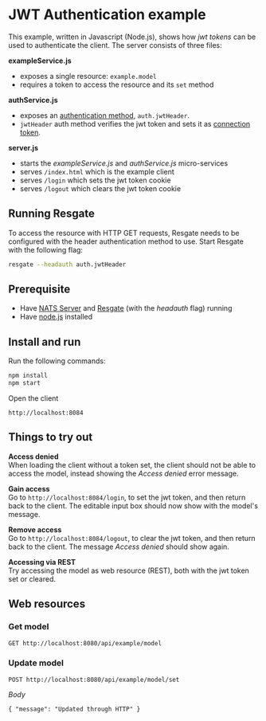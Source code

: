 # JWT Authentication example

This example, written in Javascript (Node.js), shows how *jwt tokens* can be used to authenticate the client. The server consists of three files:

**exampleService.js**
* exposes a single resource: `example.model`
* requires a token to access the resource and its `set` method

**authService.js**
* exposes an [authentication method](../../docs/res-service-protocol.md#auth-request), `auth.jwtHeader`.
* `jwtHeader` auth method verifies the jwt token and sets it as [connection token](docs/res-service-protocol.md#connection-token-event).

**server.js**
* starts the *exampleService.js* and *authService.js* micro-services
* serves `/index.html` which is the example client
* serves `/login` which sets the jwt token cookie
* serves `/logout` which clears the jwt token cookie

## Running Resgate

To access the resource with HTTP GET requests, Resgate needs to be configured with the header authentication method to use. Start Resgate with the following flag:

```bash
resgate --headauth auth.jwtHeader
```
## Prerequisite

* Have [NATS Server](https://nats.io/download/nats-io/gnatsd/) and [Resgate](https://github.com/jirenius/resgate) (with the *headauth* flag) running
* Have [node.js](https://nodejs.org/en/download/) installed

## Install and run

Run the following commands:
```bash
npm install
npm start
```
Open the client
```
http://localhost:8084
```

## Things to try out

**Access denied**  
When loading the client without a token set, the client should not be able to access the model, instead showing the *Access denied* error message.

**Gain access**  
Go to `http://localhost:8084/login`, to set the jwt token, and then return back to the client. The editable input box should now show with the model's message.

**Remove access**  
Go to `http://localhost:8084/logout`, to clear the jwt token, and then return back to the client. The message *Access denied* should show again.

**Accessing via REST**  
Try accessing the model as web resource (REST), both with the jwt token set or cleared.

## Web resources

### Get model
```
GET http://localhost:8080/api/example/model
```

### Update model
```
POST http://localhost:8080/api/example/model/set
```
*Body*  
```
{ "message": "Updated through HTTP" }
```